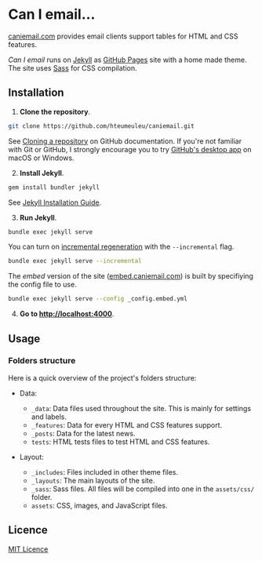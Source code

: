 # Can I email…

[caniemail.com](https://www.caniemail.com) provides email clients support tables for HTML and CSS features.

_Can I email_ runs on [Jekyll](https://jekyllrb.com/docs/) as [GitHub Pages](https://docs.github.com/en/free-pro-team@latest/github/working-with-github-pages) site with a home made theme. The site uses [Sass](https://sass-lang.com/) for CSS compilation.

## Installation

1. **Clone the repository**.

```sh
git clone https://github.com/hteumeuleu/caniemail.git
```

See [Cloning a repository](https://help.github.com/en/articles/cloning-a-repository) on GitHub documentation. If you're not familiar with Git or GitHub, I strongly encourage you to try [GitHub's desktop app](https://desktop.github.com/) on macOS or Windows.

2. **Install Jekyll**.

```sh
gem install bundler jekyll
```

See [Jekyll Installation Guide](https://jekyllrb.com/docs/installation/).

3. **Run Jekyll**.

```sh
bundle exec jekyll serve
```

You can turn on [incremental regeneration](https://jekyllrb.com/docs/configuration/incremental-regeneration/) with the `--incremental` flag.

```sh
bundle exec jekyll serve --incremental
```

The _embed_ version of the site ([embed.caniemail.com](https://embed.caniemail.com)) is built by specifiying the config file to use.

```sh
bundle exec jekyll serve --config _config.embed.yml
```

4. **Go to [http://localhost:4000](http://localhost:4000)**.



## Usage

### Folders structure

Here is a quick overview of the project's folders structure:

* Data:

    - `_data`: Data files used throughout the site. This is mainly for settings and labels.
    - `_features`: Data for every HTML and CSS features support.
    - `_posts`: Data for the latest news.
    - `tests`: HTML tests files to test HTML and CSS features.

* Layout:

    - `_includes`: Files included in other theme files.
    - `_layouts`: The main layouts of the site.
    - `_sass`: Sass files. All files will be compiled into one in the `assets/css/` folder.
    - `assets`: CSS, images, and JavaScript files.


## Licence

[MIT Licence](https://github.com/hteumeuleu/caniemail/blob/master/LICENSE)